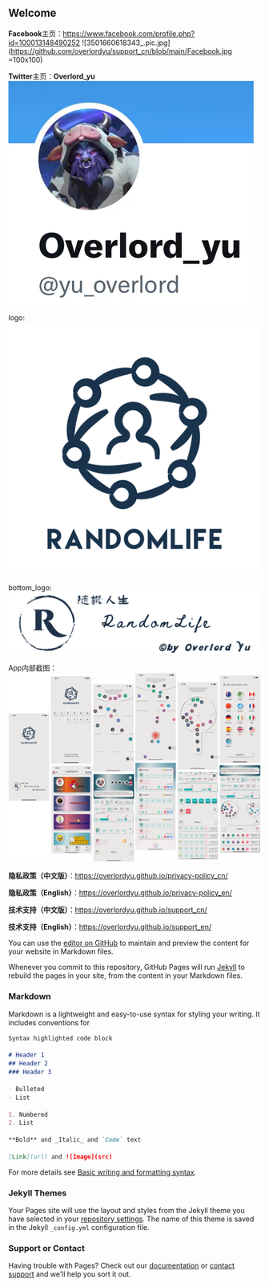 ## Welcome

**Facebook**主页：https://www.facebook.com/profile.php?id=100013148490252 ![3501660618343_.pic.jpg](https://github.com/overlordyu/support_cn/blob/main/Facebook.jpg =100x100)

**Twitter**主页：**Overlord_yu**![3491660618342_.pic.jpg](https://github.com/overlordyu/support_cn/blob/main/twitter.jpg)

logo:![applogo_clear.png](https://github.com/overlordyu/support_cn/blob/main/appLogo_clear.png)

bottom_logo:![applogo_bannerclear.png](https://github.com/overlordyu/support_cn/blob/main/appLogo_bannerClear.png)

App内部截图：![图片 1.png](https://github.com/overlordyu/support_cn/blob/main/%E6%88%AA%E5%9B%BE%E5%90%88%E5%B9%B6.png)

**隐私政策（中文版）**：https://overlordyu.github.io/privacy-policy_cn/

**隐私政策（English）**：https://overlordyu.github.io/privacy-policy_en/

**技术支持（中文版）**：https://overlordyu.github.io/support_cn/

**技术支持（English）**：https://overlordyu.github.io/support_en/

You can use the [editor on GitHub](https://github.com/overlordyu/support_cn/edit/main/README.md) to maintain and preview the content for your website in Markdown files.

Whenever you commit to this repository, GitHub Pages will run [Jekyll](https://jekyllrb.com/) to rebuild the pages in your site, from the content in your Markdown files.

### Markdown

Markdown is a lightweight and easy-to-use syntax for styling your writing. It includes conventions for

```markdown
Syntax highlighted code block

# Header 1
## Header 2
### Header 3

- Bulleted
- List

1. Numbered
2. List

**Bold** and _Italic_ and `Code` text

[Link](url) and ![Image](src)
```

For more details see [Basic writing and formatting syntax](https://docs.github.com/en/github/writing-on-github/getting-started-with-writing-and-formatting-on-github/basic-writing-and-formatting-syntax).

### Jekyll Themes

Your Pages site will use the layout and styles from the Jekyll theme you have selected in your [repository settings](https://github.com/overlordyu/support_cn/settings/pages). The name of this theme is saved in the Jekyll `_config.yml` configuration file.

### Support or Contact

Having trouble with Pages? Check out our [documentation](https://docs.github.com/categories/github-pages-basics/) or [contact support](https://support.github.com/contact) and we’ll help you sort it out.
